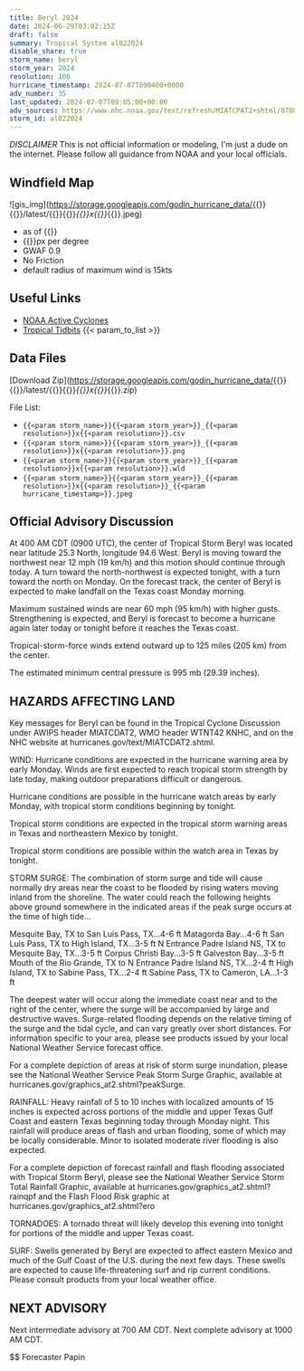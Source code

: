 ```yaml
---
title: Beryl 2024
date: 2024-06-29T03:02:15Z
draft: false
summary: Tropical System al022024
disable_share: true
storm_name: beryl
storm_year: 2024
resolution: 100
hurricane_timestamp: 2024-07-07T090400+0000
adv_number: 35
last_updated: 2024-07-07T09:05:00+00:00
adv_sources: https://www.nhc.noaa.gov/text/refresh/MIATCPAT2+shtml/070853.shtml;https://www.nhc.noaa.gov/refresh/graphics_at2+shtml/031929.shtml?cone
storm_id: al022024
---
```

*DISCLAIMER* This is not official information or modeling, I'm just a dude on the internet.  Please follow all guidance from NOAA and your local officials.

## Windfield Map
![gis_img](https://storage.googleapis.com/godin_hurricane_data/{{<param storm_name>}}{{<param storm_year>}}/latest/{{<param storm_name>}}{{<param storm_year>}}_{{<param resolution>}}x{{<param resolution>}}_{{<param hurricane_timestamp>}}.jpeg)

- as of {{<param last_updated>}}
- {{<param resolution>}}px per degree
- GWAF 0.9
- No Friction
- default radius of maximum wind is 15kts

## Useful Links
- [NOAA Active Cyclones](https://www.nhc.noaa.gov/)
- [Tropical Tidbits](https://www.tropicaltidbits.com/storminfo/)
{{< param_to_list >}}

## Data Files
[Download Zip](https://storage.googleapis.com/godin_hurricane_data/{{<param storm_name>}}{{<param storm_year>}}/latest/{{<param storm_name>}}{{<param storm_year>}}_{{<param resolution>}}x{{<param resolution>}}_{{<param hurricane_timestamp>}}.zip)

File List:
- `{{<param storm_name>}}{{<param storm_year>}}_{{<param resolution>}}x{{<param resolution>}}.csv`
- `{{<param storm_name>}}{{<param storm_year>}}_{{<param resolution>}}x{{<param resolution>}}.png`
- `{{<param storm_name>}}{{<param storm_year>}}_{{<param resolution>}}x{{<param resolution>}}.wld`
- `{{<param storm_name>}}{{<param storm_year>}}_{{<param resolution>}}x{{<param resolution>}}_{{<param hurricane_timestamp>}}.jpeg`


## Official Advisory Discussion
At 400 AM CDT (0900 UTC), the center of Tropical Storm Beryl was 
located near latitude 25.3 North, longitude 94.6 West. Beryl is 
moving toward the northwest near 12 mph (19 km/h) and this motion 
should continue through today.  A turn toward the north-northwest is 
expected tonight, with a turn toward the north on Monday. On the 
forecast track, the center of Beryl is expected to make landfall on 
the Texas coast Monday morning.
 
Maximum sustained winds are near 60 mph (95 km/h) with higher gusts. 
Strengthening is expected, and Beryl is forecast to become a 
hurricane again later today or tonight before it reaches the Texas 
coast.
 
Tropical-storm-force winds extend outward up to 125 miles (205 km)
from the center.
 
The estimated minimum central pressure is 995 mb (29.39 inches).
 
 
HAZARDS AFFECTING LAND
----------------------
Key messages for Beryl can be found in the Tropical Cyclone
Discussion under AWIPS header MIATCDAT2, WMO header WTNT42 KNHC,
and on the NHC website at hurricanes.gov/text/MIATCDAT2.shtml.
 
WIND: Hurricane conditions are expected in the hurricane warning
area by early Monday.  Winds are first expected to reach tropical
storm strength by late today, making outdoor preparations difficult
or dangerous.
 
Hurricane conditions are possible in the hurricane watch areas by
early Monday, with tropical storm conditions beginning by tonight.
 
Tropical storm conditions are expected in the tropical storm
warning areas in Texas and northeastern Mexico by tonight.

Tropical storm conditions are possible within the watch
area in Texas by tonight.
 
STORM SURGE: The combination of storm surge and tide will cause
normally dry areas near the coast to be flooded by rising waters
moving inland from the shoreline.  The water could reach the
following heights above ground somewhere in the indicated areas if
the peak surge occurs at the time of high tide...
 
Mesquite Bay, TX to San Luis Pass, TX...4-6 ft
Matagorda Bay...4-6 ft
San Luis Pass, TX to High Island, TX...3-5 ft
N Entrance Padre Island NS, TX to Mesquite Bay, TX...3-5 ft
Corpus Christi Bay...3-5 ft
Galveston Bay...3-5 ft
Mouth of the Rio Grande, TX to N Entrance Padre Island NS, TX...2-4
ft
High Island, TX to Sabine Pass, TX...2-4 ft
Sabine Pass, TX to Cameron, LA...1-3 ft
 
The deepest water will occur along the immediate coast near and to
the right of the center, where the surge will be accompanied by
large and destructive waves. Surge-related flooding depends on the
relative timing of the surge and the tidal cycle, and can vary
greatly over short distances.  For information specific to your
area, please see products issued by your local National Weather
Service forecast office.
 
For a complete depiction of areas at risk of storm surge inundation,
please see the National Weather Service Peak Storm Surge Graphic,
available at hurricanes.gov/graphics_at2.shtml?peakSurge.

RAINFALL:  Heavy rainfall of 5 to 10 inches with localized amounts 
of 15 inches is expected across portions of the middle and upper 
Texas Gulf Coast and eastern Texas beginning today through Monday 
night. This rainfall will produce areas of flash and urban flooding, 
some of which may be locally considerable. Minor to isolated 
moderate river flooding is also expected.

For a complete depiction of forecast rainfall and flash flooding 
associated with Tropical Storm Beryl, please see the National 
Weather Service Storm Total Rainfall Graphic, available at 
hurricanes.gov/graphics_at2.shtml?rainqpf and the Flash Flood Risk 
graphic at hurricanes.gov/graphics_at2.shtml?ero
 
TORNADOES: A tornado threat will likely develop this evening into 
tonight for portions of the middle and upper Texas coast.
 
SURF:  Swells generated by Beryl are expected to affect eastern
Mexico and much of the Gulf Coast of the U.S. during the next few
days.  These swells are expected to cause life-threatening surf and
rip current conditions. Please consult products from your local
weather office.
 
 
NEXT ADVISORY
-------------
Next intermediate advisory at 700 AM CDT.
Next complete advisory at 1000 AM CDT.
 
$$
Forecaster Papin